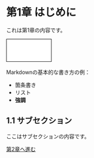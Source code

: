# 第1章 はじめに

これは第1章の内容です。

![](./imgs/sample.dio.png)

Markdownの基本的な書き方の例：

- 箇条書き
- リスト
- **強調**

## 1.1 サブセクション

ここはサブセクションの内容です。

[第2章へ進む](./chapter2.md)
